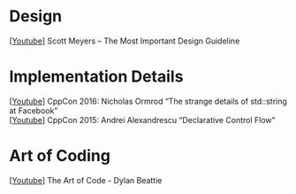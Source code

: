 # Design
\[[Youtube](https://youtu.be/5tg1ONG18H8)\]
Scott Meyers – The Most Important Design Guideline  

# Implementation Details
\[[Youtube](https://youtu.be/kPR8h4-qZdk)\]
CppCon 2016: Nicholas Ormrod “The strange details of std::string at Facebook"  
\[[Youtube](https://youtu.be/WjTrfoiB0MQ)\]
CppCon 2015: Andrei Alexandrescu “Declarative Control Flow"  

# Art of Coding
\[[Youtube](https://youtu.be/6avJHaC3C2U)\]
The Art of Code - Dylan Beattie  
